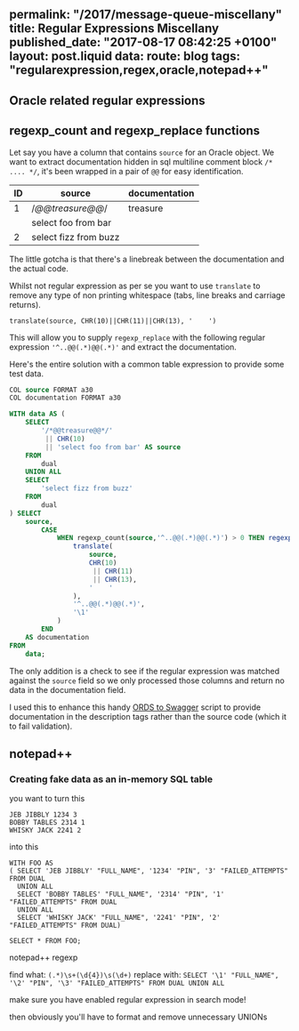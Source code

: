 permalink: "/2017/message-queue-miscellany"
title: Regular Expressions Miscellany
published_date: "2017-08-17 08:42:25 +0100"
layout: post.liquid
data:
  route: blog
  tags: "regularexpression,regex,oracle,notepad++"
---
## Oracle related regular expressions

## regexp_count and regexp_replace functions

Let say you have a column that contains `source` for an Oracle object. We want to extract  documentation hidden in sql multiline comment block `/* .... */`, it's been wrapped in a pair of `@@` for easy identification.

| ID | source                                | documentation |
|----|---------------------------------------|---------------|
| 1  | /*@@treasure@@*/                      | treasure      |
|    | select foo from bar                   |               |
| 2  | select fizz from buzz                 |               |

The little gotcha is that there's a linebreak between the documentation and the actual code.

Whilst not regular expression as per se you want to use `translate` to remove any type of non printing whitespace (tabs, line breaks and carriage returns).

`translate(source, CHR(10)||CHR(11)||CHR(13), '    ')`

This will allow you to supply `regexp_replace` with the following regular expression `'^..@@(.*)@@(.*)'` and extract the documentation.

Here's the entire solution with a common table expression to provide some test data.

```sql
COL source FORMAT a30
COL documentation FORMAT a30

WITH data AS (
    SELECT
        '/*@@treasure@@*/'
         || CHR(10)
         || 'select foo from bar' AS source
    FROM
        dual
    UNION ALL
    SELECT
        'select fizz from buzz'
    FROM
        dual
) SELECT
    source,
        CASE
            WHEN regexp_count(source,'^..@@(.*)@@(.*)') > 0 THEN regexp_replace(
                translate(
                    source,
                    CHR(10)
                     || CHR(11)
                     || CHR(13),
                    '    '
                ),
                '^..@@(.*)@@(.*)',
                '\1'
            )
        END
    AS documentation
FROM
    data;
```

The only addition is a check to see if the regular expression was matched against the `source` field so we only processed those columns and return no data in the documentation field.

I used this to enhance this handy [ORDS to Swagger](https://github.com/postak/ords2swagger) script to provide documentation in the description tags rather than the source code (which it to fail validation).

## notepad++

### Creating fake data as an in-memory SQL table

you want to turn this

```
JEB JIBBLY 1234 3
BOBBY TABLES 2314 1
WHISKY JACK 2241 2
```

into this

```
WITH FOO AS 
( SELECT 'JEB JIBBLY' "FULL_NAME", '1234' "PIN", '3' "FAILED_ATTEMPTS" FROM DUAL 
  UNION ALL
  SELECT 'BOBBY TABLES' "FULL_NAME", '2314' "PIN", '1' "FAILED_ATTEMPTS" FROM DUAL
  UNION ALL
  SELECT 'WHISKY JACK' "FULL_NAME", '2241' "PIN", '2' "FAILED_ATTEMPTS" FROM DUAL)

SELECT * FROM FOO;  
```

notepad++ regexp

find what: ```(.*)\s+(\d{4})\s(\d+)```
replace with: ```SELECT '\1' "FULL_NAME", '\2' "PIN", '\3' "FAILED_ATTEMPTS" FROM DUAL UNION ALL```

make sure you have enabled regular expression in search mode!

then obviously you'll have to format and remove unnecessary UNIONs
